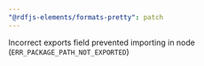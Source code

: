 ```yaml
---
"@rdfjs-elements/formats-pretty": patch
---
```


Incorrect exports field prevented importing in node (`ERR_PACKAGE_PATH_NOT_EXPORTED`)
